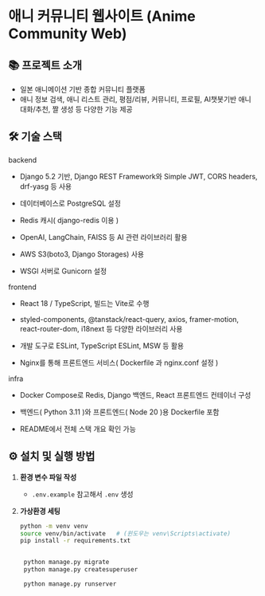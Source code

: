 # 애니 커뮤니티 웹사이트 (Anime Community Web)

## 📚 프로젝트 소개
- 일본 애니메이션 기반 종합 커뮤니티 플랫폼
- 애니 정보 검색, 애니 리스트 관리, 평점/리뷰, 커뮤니티, 프로필, AI챗봇기반 애니 대화/추천, 짤 생성 등 다양한 기능 제공

## 🛠️ 기술 스택
backend
  - Django 5.2 기반, Django REST Framework와 Simple JWT, CORS headers, drf-yasg 등 사용

  - 데이터베이스로 PostgreSQL 설정

  - Redis 캐시( django-redis 이용 )

  - OpenAI, LangChain, FAISS 등 AI 관련 라이브러리 활용

  - AWS S3(boto3, Django Storages) 사용

  - WSGI 서버로 Gunicorn 설정

frontend
  - React 18 / TypeScript, 빌드는 Vite로 수행

  - styled-components, @tanstack/react-query, axios, framer-motion, react-router-dom, i18next 등 다양한 라이브러리 사용

  - 개발 도구로 ESLint, TypeScript ESLint, MSW 등 활용

  - Nginx를 통해 프론트엔드 서비스( Dockerfile 과 nginx.conf 설정 )


infra
  - Docker Compose로 Redis, Django 백엔드, React 프론트엔드 컨테이너 구성

  - 백엔드( Python 3.11 )와 프론트엔드( Node 20 )용 Dockerfile 포함

  - README에서 전체 스택 개요 확인 가능


## ⚙️ 설치 및 실행 방법

1. **환경 변수 파일 작성**
   - `.env.example` 참고해서 `.env` 생성

2. **가상환경 세팅**
   ```bash
   python -m venv venv
   source venv/bin/activate   # (윈도우는 venv\Scripts\activate)
   pip install -r requirements.txt


    python manage.py migrate
    python manage.py createsuperuser

    python manage.py runserver
